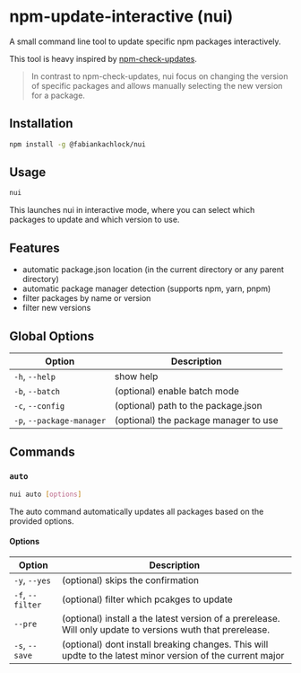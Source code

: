 # npm-update-interactive (nui)

A small command line tool to update specific npm packages interactively.

This tool is heavy inspired by [npm-check-updates](https://github.com/raineorshine/npm-check-updates).

> In contrast to npm-check-updates, nui focus on changing the version of specific packages and allows manually selecting the new version for a package.

## Installation

```bash
npm install -g @fabiankachlock/nui
```

## Usage

```bash
nui
```

This launches nui in interactive mode, where you can select which packages to update and which version to use.

## Features

- automatic package.json location (in the current directory or any parent directory)
- automatic package manager detection (supports npm, yarn, pnpm)
- filter packages by name or version
- filter new versions

## Global Options

| Option                    | Description                           |
| ------------------------- | ------------------------------------- |
| `-h`, `--help`            | show help                             |
| `-b`, `--batch`           | (optional) enable batch mode          |
| `-c`, `--config`          | (optional) path to the package.json   |
| `-p`, `--package-manager` | (optional) the package manager to use |

## Commands

### `auto`

```bash
nui auto [options]
```

The auto command automatically updates all packages based on the provided options.

#### Options

| Option           | Description                                                                                                 |
| ---------------- | ----------------------------------------------------------------------------------------------------------- |
| `-y`, `--yes`    | (optional) skips the confirmation                                                                           |
| `-f`, `--filter` | (optional) filter which pcakges to update                                                                   |
| `--pre`          | (optional) install a the latest version of a prerelease. Will only update to versions wuth that prerelease. |
| `-s`, `--save`   | (optional) dont install breaking changes. This will updte to the latest minor version of the current major  |
